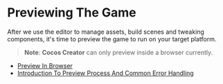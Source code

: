# Previewing The Game

After we use the editor to manage assets, build scenes and tweaking components, it's time to preview the game to run on your target platform.

> **Note**: **Cocos Creator** can only preview inside a browser currently.

- [Preview In Browser](browser.md)
- [Introduction To Preview Process And Common Error Handling](preview-guid.md)
